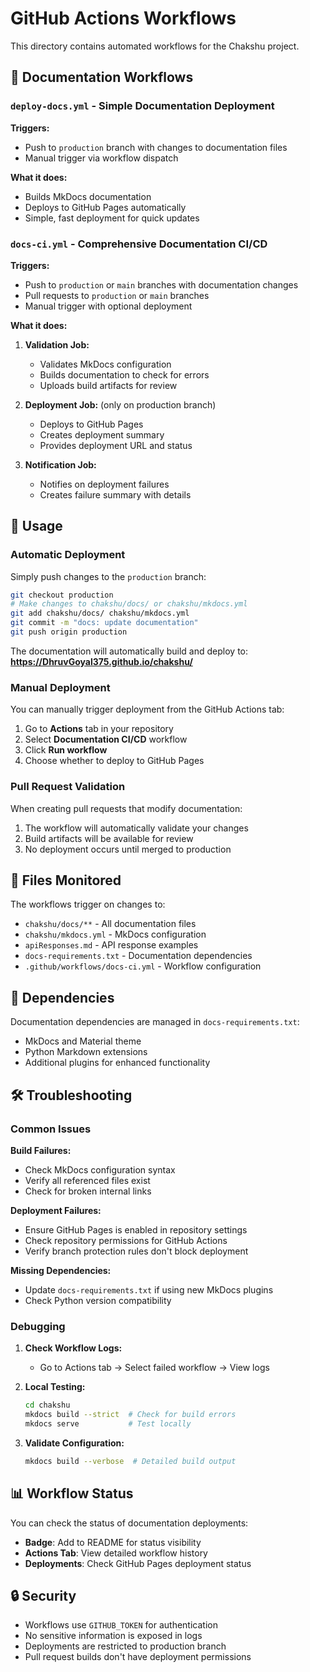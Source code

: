 # GitHub Actions Workflows

This directory contains automated workflows for the Chakshu project.

## 📖 Documentation Workflows

### `deploy-docs.yml` - Simple Documentation Deployment
**Triggers:**
- Push to `production` branch with changes to documentation files
- Manual trigger via workflow dispatch

**What it does:**
- Builds MkDocs documentation
- Deploys to GitHub Pages automatically
- Simple, fast deployment for quick updates

### `docs-ci.yml` - Comprehensive Documentation CI/CD
**Triggers:**
- Push to `production` or `main` branches with documentation changes
- Pull requests to `production` or `main` branches
- Manual trigger with optional deployment

**What it does:**
1. **Validation Job:**
   - Validates MkDocs configuration
   - Builds documentation to check for errors
   - Uploads build artifacts for review

2. **Deployment Job:** (only on production branch)
   - Deploys to GitHub Pages
   - Creates deployment summary
   - Provides deployment URL and status

3. **Notification Job:**
   - Notifies on deployment failures
   - Creates failure summary with details

## 🚀 Usage

### Automatic Deployment
Simply push changes to the `production` branch:

```bash
git checkout production
# Make changes to chakshu/docs/ or chakshu/mkdocs.yml
git add chakshu/docs/ chakshu/mkdocs.yml
git commit -m "docs: update documentation"
git push origin production
```

The documentation will automatically build and deploy to:
**https://DhruvGoyal375.github.io/chakshu/**

### Manual Deployment
You can manually trigger deployment from the GitHub Actions tab:

1. Go to **Actions** tab in your repository
2. Select **Documentation CI/CD** workflow
3. Click **Run workflow**
4. Choose whether to deploy to GitHub Pages

### Pull Request Validation
When creating pull requests that modify documentation:

1. The workflow will automatically validate your changes
2. Build artifacts will be available for review
3. No deployment occurs until merged to production

## 📁 Files Monitored

The workflows trigger on changes to:
- `chakshu/docs/**` - All documentation files
- `chakshu/mkdocs.yml` - MkDocs configuration
- `apiResponses.md` - API response examples
- `docs-requirements.txt` - Documentation dependencies
- `.github/workflows/docs-ci.yml` - Workflow configuration

## 🔧 Dependencies

Documentation dependencies are managed in `docs-requirements.txt`:
- MkDocs and Material theme
- Python Markdown extensions
- Additional plugins for enhanced functionality

## 🛠️ Troubleshooting

### Common Issues

**Build Failures:**
- Check MkDocs configuration syntax
- Verify all referenced files exist
- Check for broken internal links

**Deployment Failures:**
- Ensure GitHub Pages is enabled in repository settings
- Check repository permissions for GitHub Actions
- Verify branch protection rules don't block deployment

**Missing Dependencies:**
- Update `docs-requirements.txt` if using new MkDocs plugins
- Check Python version compatibility

### Debugging

1. **Check Workflow Logs:**
   - Go to Actions tab → Select failed workflow → View logs

2. **Local Testing:**
   ```bash
   cd chakshu
   mkdocs build --strict  # Check for build errors
   mkdocs serve           # Test locally
   ```

3. **Validate Configuration:**
   ```bash
   mkdocs build --verbose  # Detailed build output
   ```

## 📊 Workflow Status

You can check the status of documentation deployments:

- **Badge**: Add to README for status visibility
- **Actions Tab**: View detailed workflow history
- **Deployments**: Check GitHub Pages deployment status

## 🔒 Security

- Workflows use `GITHUB_TOKEN` for authentication
- No sensitive information is exposed in logs
- Deployments are restricted to production branch
- Pull request builds don't have deployment permissions